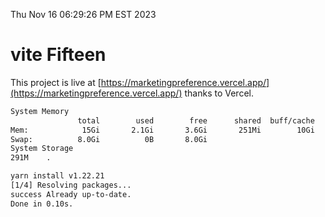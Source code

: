 Thu Nov 16 06:29:26 PM EST 2023

# vite Fifteen


This project is live at [https://marketingpreference.vercel.app/](https://marketingpreference.vercel.app/) thanks to Vercel.

```bash
System Memory
               total        used        free      shared  buff/cache   available
Mem:            15Gi       2.1Gi       3.6Gi       251Mi        10Gi        13Gi
Swap:          8.0Gi          0B       8.0Gi
System Storage
291M	.
```
```bash
yarn install v1.22.21
[1/4] Resolving packages...
success Already up-to-date.
Done in 0.10s.
```
